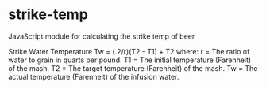 # strike-temp
JavaScript module for calculating the strike temp of beer

Strike Water Temperature Tw = (.2/r)(T2 - T1) + T2
where:
r = The ratio of water to grain in quarts per pound.
T1 = The initial temperature (Farenheit) of the mash.
T2 = The target temperature (Farenheit) of the mash.
Tw = The actual temperature (Farenheit) of the infusion water. 
